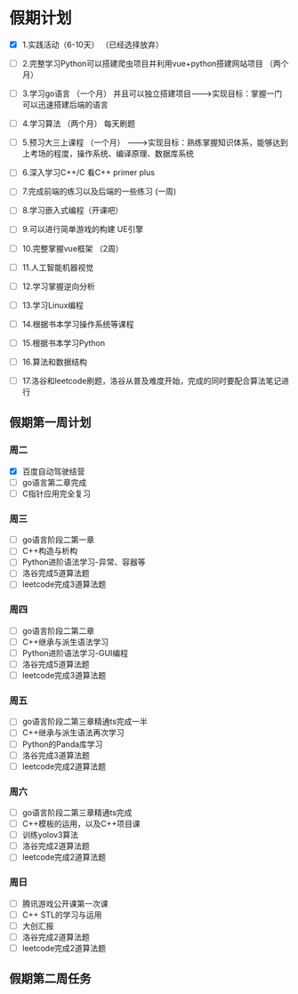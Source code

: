 # 假期计划

- [x] 1.实践活动（6-10天） （已经选择放弃）
- [ ] 2.完整学习Python可以搭建爬虫项目并利用vue+python搭建网站项目 （两个月）
- [ ] 3.学习go语言 （一个月） 并且可以独立搭建项目--->实现目标：掌握一门可以迅速搭建后端的语言
- [ ] 4.学习算法 （两个月） 每天刷题
- [ ] 5.预习大三上课程 （一个月）  --->实现目标：熟练掌握知识体系，能够达到上考场的程度，操作系统、编译原理、数据库系统

- [ ] 6.深入学习C++/C 看C++ primer plus
- [ ] 7.完成前端的练习以及后端的一些练习 (一周)
- [ ] 8.学习嵌入式编程（开课吧）

- [ ] 9.可以进行简单游戏的构建 UE引擎

- [ ] 10.完整掌握vue框架 （2周）

- [ ] 11.人工智能机器视觉

- [ ] 12.学习掌握逆向分析

- [ ] 13.学习Linux编程
- [ ] 14.根据书本学习操作系统等课程

- [ ] 15.根据书本学习Python
- [ ] 16.算法和数据结构
- [ ] 17.洛谷和leetcode刷题，洛谷从普及难度开始，完成的同时要配合算法笔记进行

## 假期第一周计划

### 周二

- [x] 百度自动驾驶结营
- [ ] go语言第二章完成
- [ ] C指针应用完全复习

### 周三

- [ ] go语言阶段二第一章
- [ ] C++构造与析构
- [ ] Python进阶语法学习-异常、容器等
- [ ] 洛谷完成5道算法题
- [ ] leetcode完成3道算法题

### 周四

- [ ] go语言阶段二第二章
- [ ] C++继承与派生语法学习
- [ ] Python进阶语法学习-GUI编程
- [ ] 洛谷完成5道算法题
- [ ] leetcode完成3道算法题

### 周五

- [ ] go语言阶段二第三章精通ts完成一半
- [ ] C++继承与派生语法再次学习
- [ ] Python的Panda库学习
- [ ] 洛谷完成3道算法题
- [ ] leetcode完成2道算法题

### 周六

- [ ] go语言阶段二第三章精通ts完成
- [ ] C++模板的运用，以及C++项目课
- [ ] 训练yolov3算法
- [ ] 洛谷完成2道算法题
- [ ] leetcode完成2道算法题

### 周日

- [ ] 腾讯游戏公开课第一次课
- [ ] C++ STL的学习与运用
- [ ] 大创汇报
- [ ] 洛谷完成2道算法题
- [ ] leetcode完成2道算法题

## 假期第二周任务